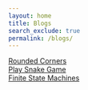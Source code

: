 ```yaml
---
layout: home
title: Blogs
search_exclude: true
permalink: /blogs/
---
```


<div class="rounded-link">
  <a href="https://vibha1019.github.io/cses_student//2023/08/16/Tools_Hacks_Vibha.html">Rounded Corners</a>
</div>

<div class="rounded-link">
  <a href="https://vibha1019.github.io/cses_student//2023/08/31/Snake.html">Play Snake Game</a>
</div>

<div class="rounded-link">
  <a href="https://vibha1019.github.io/cses_student/2024/04/30/Finite_State_Machines.html">Finite State Machines</a>
</div>

